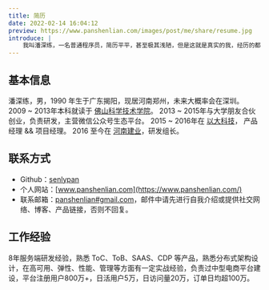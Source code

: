 ```yaml
---
title: 简历
date: 2022-02-14 16:04:12
preview: https://www.panshenlian.com/images/post/me/share/resume.jpg
introduce: |
    我叫潘深练，一名普通程序员，简历平平，甚至极其浅陋，但是这就是真实的我，经历的都在这。
---
```


## 基本信息

潘深练，男，1990 年生于广东揭阳，现居河南郑州，未来大概率会在深圳。
2009 ~ 2013年本科就读于 [佛山科学技术学院](https://www.fosu.edu.cn/)。
2013 ~ 2015年与大学朋友合伙创业，负责研发，主营微信公众号生态平台。
2015 ~ 2016年在 [以大科技](http://www.ebigcn.com/)， 产品经理 && 项目经理。
2016 至今在 [河南建业](https://www.centralchina.com/)，研发组长。


## 联系方式

* Github：[senlypan](https://github.com/senlypan)
* 个人网站：[www.panshenlian.com](https://www.panshenlian.com/)
* 联系邮箱：[panshenlian#gmail.com](mailto:panshenlian@gmail.com)，邮件中请先进行自我介绍或提供社交网络、博客、产品链接，否则不回复。


## 工作经验

​8年服务端研发经验，熟悉 ToC、ToB、SAAS、CDP 等产品，熟悉分布式架构设计，在高可用、弹性、性能、管理等方面有一定实战经验，负责过中型电商平台建设，平台注册用户800万+，日活用户5万，日访问量20万，订单日均超100万。

